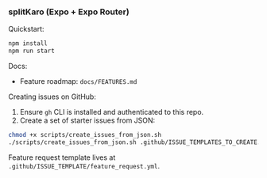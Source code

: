 ### splitKaro (Expo + Expo Router)

Quickstart:

```bash
npm install
npm run start
```

Docs:
- Feature roadmap: `docs/FEATURES.md`

Creating issues on GitHub:
1) Ensure `gh` CLI is installed and authenticated to this repo.
2) Create a set of starter issues from JSON:

```bash
chmod +x scripts/create_issues_from_json.sh
./scripts/create_issues_from_json.sh .github/ISSUE_TEMPLATES_TO_CREATE.json
```

Feature request template lives at `.github/ISSUE_TEMPLATE/feature_request.yml`.

